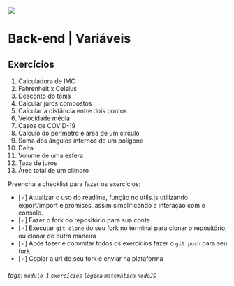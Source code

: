 ![](https://i.imgur.com/xG74tOh.png)

# Back-end | Variáveis

## Exercícios

1.  Calculadora de IMC
2.  Fahrenheit x Celsius
3.  Desconto do tênis
4.  Calcular juros compostos
5.  Calcular a distância entre dois pontos
6.  Velocidade média
7.  Casos de COVID-19
8.  Calculo do perímetro e área de um círculo
9.  Soma dos ângulos internos de um polígono
10. Delta
11. Volume de uma esfera
12. Taxa de juros
13. Área total de um cilindro

Preencha a checklist para fazer os exercícios:

-   [🗸] Atualizar o uso do readline, função no utils.js utilizando export/import e promises, assim simplificando a interação com o console.
-   [🗸] Fazer o fork do repositório para sua conta
-   [🗸] Executar `git clone` do seu fork no terminal para clonar o repositório, ou clonar de outra maneira
-   [🗸] Após fazer e commitar todos os exercícios fazer o `git push` para seu fork
-   [🗸] Copiar a url do seu fork e enviar na plataforma

###### tags: `módulo 1` `exercícios` `lógica` `matemática` `nodeJS`
